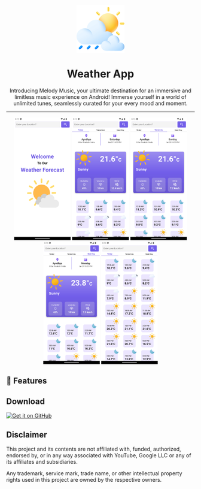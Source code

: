 <div align="center">
    <img src="./assets/icon.png" width="128" height="128" style="display: block; margin: 0 auto"/>
    <h1>Weather App</h1>
    <p>Introducing Melody Music, your ultimate destination for an immersive and limitless music experience on Android! Immerse yourself in a world of unlimited tunes, seamlessly curated for your every mood and moment.</p>
</div>

---

<p align="center">
  <img src="./Screenshot/1.png" width="30%" />
  <img src="./Screenshot/2.png" width="30%" />
  <img src="./Screenshot/3.png" width="30%" />

  <img src="./Screenshot/4.png" width="30%" />
  <img src="./Screenshot/5.png" width="30%" />
</p>

## 🎵 Features


## Download
[<img src="https://github.com/machiav3lli/oandbackupx/blob/034b226cea5c1b30eb4f6a6f313e4dadcbb0ece4/badge_github.png"
    alt="Get it on GitHub"
    height="80">](https://github.com/Jeevesh0207/Melody_Music_App/releases/tag/v.1.0.0)

## Disclaimer
This project and its contents are not affiliated with, funded, authorized, endorsed by, or in any way associated with YouTube, Google LLC or any of its affiliates and subsidiaries.

Any trademark, service mark, trade name, or other intellectual property rights used in this project are owned by the respective owners.
